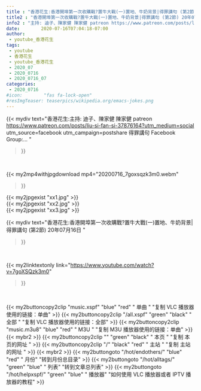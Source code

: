 ```yaml
---
title : "香港花生:香港開埠第一次收購戰?置牛大戰(一)置地、牛奶背景|得罪講句 (第2節) 20年07月16日 "
title2 : "香港開埠第一次收購戰?置牛大戰(一)置地、牛奶背景|得罪講句 (第2節) 20年07月16日 "
info2 : "主持: 迪子、陳家健 陳家健 patreon https://www.patreon.com/posts/liu-si-fan-si-37876164?utm_medium=social utm_source=facebook utm_campaign=postshare 得罪講句 Facebook Group:... "
date:        2020-07-16T07:04:18-07:00
author:
 - youtube_香港花生
tags:
 - youtube
 - 香港花生
 - youtube_香港花生
 - 2020_07
 - 2020_0716
 - 2020_0716_07
categories:
 - 2020_0716
#icon:        "fas fa-lock-open"
#resImgTeaser: teaserpics/wikipedia.org/emacs-jokes.png
---
```


{{< mydiv text="香港花生:主持: 迪子、陳家健 陳家健 patreon https://www.patreon.com/posts/liu-si-fan-si-37876164?utm_medium=social utm_source=facebook utm_campaign=postshare 得罪講句 Facebook Group:... "
>}}
<br>


{{< my2mp4withjpgdownload mp4="20200716_7goxsqzk3m0.webm"
>}}

{{< my2jpgexist "xx1.jpg" >}}<br>
{{< my2jpgexist "xx2.jpg" >}}<br>
{{< my2jpgexist "xx3.jpg" >}}<br>



{{< mydiv text="香港花生:香港開埠第一次收購戰?置牛大戰(一)置地、牛奶背景|得罪講句 (第2節) 20年07月16日 "
>}}
<br>

{{< my2linktextonly link="https://www.youtube.com/watch?v=7goXSQzk3m0"
>}}


<br>

{{< my2buttoncopy2clip "music.xspf"        "blue"   "red"    " 单曲 "  "复制 VLC 播放器使用的链接：单曲" >}} {{< my2buttoncopy2clip "/all.xspf"         "green"  "black"  " 全部 "  "复制 VLC 播放器使用的链接：全部" >}} {{< my2buttoncopy2clip "music.m3u8"        "blue"   "red"    " M3U  "    "复制 M3U 播放器使用的链接：单曲" >}} {{< mybr2 >}} {{< my2buttoncopy2clip ""                  "green"  "black"  " 本页 "    "复制 本页的网址 " >}} {{< my2buttoncopy2clip "/"                 "black"  "red"    " 主站 "    "复制 主站的网址 " >}} {{< mybr2 >}} {{< my2buttongoto      "/hot/endothers/"   "blue"   "red"    " 月份"   "转到月份总目录" >}} {{< my2buttongoto      "/hot/alltags/"     "green"  "blue"   " 列表"   "转到文章总列表" >}} {{< my2buttongoto      "/hot/helpxspf/"    "green"  "blue"   " 播放器" "如何使用 VLC 播放器或者 IPTV 播放器的教程" >}} 
